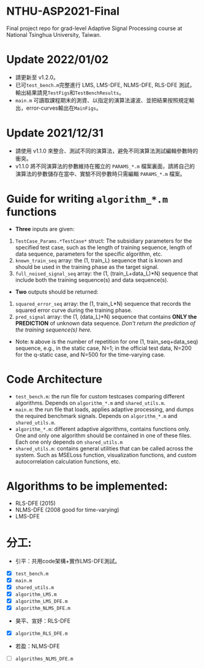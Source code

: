# NTHU-ASP2021-Final
Final project repo for grad-level Adaptive Signal Processing course at National Tsinghua University, Taiwan.

# Update 2022/01/02
- 請更新至 v1.2.0。
- 已可`test_bench.m`完整進行 LMS, LMS-DFE, NLMS-DFE, RLS-DFE 測試，輸出結果請見`TestFigs`和`TestBenchResults`。
- `main.m` 可讀取課程期末的測資、以指定的演算法濾波、並把結果按照規定輸出，error-curves輸出在`MainFigs`。

# Update 2021/12/31
- 請使用 v1.1.0 來整合、測試不同的演算法，避免不同演算法測試編輯參數時的衝突。
- v1.1.0 將不同演算法的參數維持在獨立的 `PARAMS_*.m` 檔案裏面，請將自己的演算法的參數儲存在當中、實驗不同參數時只需編輯 `PARAMS_*.m` 檔案。

# Guide for writing `algorithm_*.m` functions
- __Three__ inputs are given:
 1. `TestCase_Params.*TestCase*` struct: The subsidiary parameters for the specified test case, such as the length of training sequence, length of data sequence, parameters for the specific algorithm, etc.
 2. `known_train_seq` array: the (1, train_L) sequence that is known and should be used in the training phase as the target signal.
 3. `full_noised_signal_seq` array: the (1, (train_L+data_L)*N) sequence that include both the training sequence(s) and data sequence(s).
- __Two__ outputs should be returned:
 1. `squared_error_seq` array: the (1, train_L*N) sequence that records the squared error curve during the training phase.
 2. `pred_signal` array: the (1, (data_L)*N) sequence that contains __ONLY the PREDICTION__ of unknown data sequence. _Don't return the prediction of the training sequence(s) here._
- Note: `N` above is the number of repetition for one (1, train_seq+data_seq) sequence, e.g., in the static case, N=1; in the official test data, N=200 for the q-static case, and N=500 for the time-varying case.

# Code Architecture
- `test_bench.m`: the run file for custom testcases comparing different algorithms. Depends on `algorithm_*.m` and `shared_utils.m`.
- `main.m`: the run file that loads, applies adaptive processing, and dumps the required benchmark signals. Depends on `algorithm_*.m` and `shared_utils.m`.
- `algorithm_*.m`: different adaptive algorithms, contains functions only. One and only one algorithm should be contained in one of these files. Each one only depends on `shared_utils.m`
- `shared_utils.m`: contains general utilities that can be called across the system. Such as MSELoss function, visualization functions, and custom autocorrelation calculation functions, etc.

# Algorithms to be implemented:
- RLS-DFE (2015)
- NLMS-DFE (2008 good for time-varying)
- LMS-DFE

# 分工:
- 引平：共用code架構+實作LMS-DFE測試。
- [x] `test_bench.m`
- [x] `main.m`
- [x] `shared_utils.m`
- [x] `algorithm_LMS.m`
- [x] `algorithm_LMS_DFE.m`
- [x] `algorithm_NLMS_DFE.m`
- 昊平、宣妤：RLS-DFE
- [x] `algorithm_RLS_DFE.m`
- 若盈：NLMS-DFE
- [ ] `algorithms_NLMS_DFE.m`
